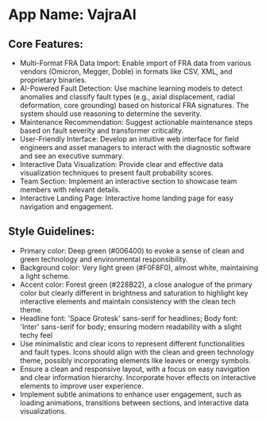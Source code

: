 # **App Name**: VajraAI

## Core Features:

- Multi-Format FRA Data Import: Enable import of FRA data from various vendors (Omicron, Megger, Doble) in formats like CSV, XML, and proprietary binaries.
- AI-Powered Fault Detection: Use machine learning models to detect anomalies and classify fault types (e.g., axial displacement, radial deformation, core grounding) based on historical FRA signatures. The system should use reasoning to determine the severity.
- Maintenance Recommendation: Suggest actionable maintenance steps based on fault severity and transformer criticality.
- User-Friendly Interface: Develop an intuitive web interface for field engineers and asset managers to interact with the diagnostic software and see an executive summary.
- Interactive Data Visualization: Provide clear and effective data visualization techniques to present fault probability scores.
- Team Section: Implement an interactive section to showcase team members with relevant details.
- Interactive Landing Page: Interactive home landing page for easy navigation and engagement.

## Style Guidelines:

- Primary color: Deep green (#006400) to evoke a sense of clean and green technology and environmental responsibility.
- Background color: Very light green (#F0F8F0), almost white, maintaining a light scheme.
- Accent color: Forest green (#228B22), a close analogue of the primary color but clearly different in brightness and saturation to highlight key interactive elements and maintain consistency with the clean tech theme.
- Headline font: 'Space Grotesk' sans-serif for headlines; Body font: 'Inter' sans-serif for body; ensuring modern readability with a slight techy feel
- Use minimalistic and clear icons to represent different functionalities and fault types. Icons should align with the clean and green technology theme, possibly incorporating elements like leaves or energy symbols.
- Ensure a clean and responsive layout, with a focus on easy navigation and clear information hierarchy. Incorporate hover effects on interactive elements to improve user experience.
- Implement subtle animations to enhance user engagement, such as loading animations, transitions between sections, and interactive data visualizations.